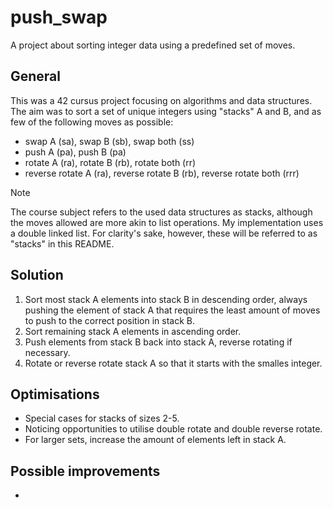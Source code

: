 # push_swap
A project about sorting integer data using a predefined set of moves.

## General
This was a 42 cursus project focusing on algorithms and data structures. The aim was to sort a set of unique integers using "stacks" A and B, and as few of the following moves as possible:
- swap A (sa), swap B (sb), swap both (ss)
- push A (pa), push B (pa)
- rotate A (ra), rotate B (rb), rotate both (rr)
- reverse rotate A (ra), reverse rotate B (rb), reverse rotate both (rrr)

>[!NOTE]
> The course subject refers to the used data structures as stacks, although the moves allowed are more akin to list operations. My implementation uses a double linked list. For clarity's sake, however, these will be referred to as "stacks" in this README.


## Solution
1. Sort most stack A elements into stack B in descending order, always pushing the element of stack A that requires the least amount of moves to push to the correct position in stack B.
2. Sort remaining stack A elements in ascending order.
3. Push elements from stack B back into stack A, reverse rotating if necessary.
4. Rotate or reverse rotate stack A so that it starts with the smalles integer.

## Optimisations
- Special cases for stacks of sizes 2-5.
- Noticing opportunities to utilise double rotate and double reverse rotate.
- For larger sets, increase the amount of elements left in stack A.

## Possible improvements
- 